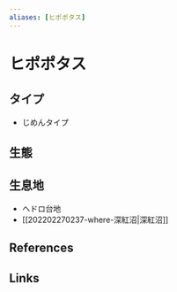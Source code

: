 ```yaml
---
aliases: [ヒポポタス]
---
```

# ヒポポタス

## タイプ

- じめんタイプ

## 生態



## 生息地

- ヘドロ台地
- [[202202270237-where-深紅沼|深紅沼]]

## References



## Links



